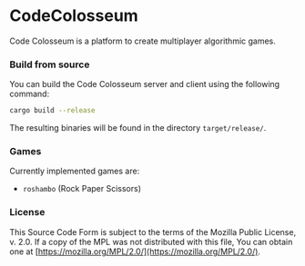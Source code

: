 # CodeColosseum

Code Colosseum is a platform to create multiplayer algorithmic games.

### Build from source

You can build the Code Colosseum server and client using the following command:
```bash
cargo build --release
```
The resulting binaries will be found in the directory `target/release/`.

### Games

Currently implemented games are:

- `roshambo` (Rock Paper Scissors)

### License

This Source Code Form is subject to the terms of the Mozilla Public License, v. 2.0. If a copy of the MPL was not distributed with this file, You can obtain one at [https://mozilla.org/MPL/2.0/](https://mozilla.org/MPL/2.0/).
